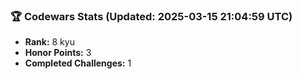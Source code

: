 ### 🏆 Codewars Stats (Updated: 2025-03-15 21:04:59 UTC)

- **Rank:** 8 kyu
- **Honor Points:** 3
- **Completed Challenges:** 1

